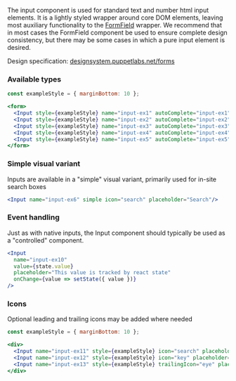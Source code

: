 The input component is used for standard text and number html input elements. It is a lightly styled wrapper around core DOM elements, leaving most auxiliary functionality to the [FormField](#form) wrapper. We recommend that in most cases the FormField component be used to ensure complete design consistency, but there may be some cases in which a pure input element is desired.

Design specification: <a href="http://designsystem.puppetlabs.net/forms" target="_top">designsystem.puppetlabs.net/forms</a>

### Available types

```jsx
const exampleStyle = { marginBottom: 10 };

<form>
  <Input style={exampleStyle} name="input-ex1" autoComplete="input-ex1" type="text" placeholder="Standard text input (or alternates 'email', 'url', 'search')"/>
  <Input style={exampleStyle} name="input-ex2" autoComplete="input-ex2" type="password" placeholder="Password input"/>
  <Input style={exampleStyle} name="input-ex3" autoComplete="input-ex3" type="number" placeholder="Number input"/>
  <Input style={exampleStyle} name="input-ex4" autoComplete="input-ex4" type="text" placeholder="Disabled input" disabled />
  <Input style={exampleStyle} name="input-ex5" autoComplete="input-ex5" type="multiline" placeholder="Multiline input" />
</form>
```

### Simple visual variant

Inputs are available in a "simple" visual variant, primarily used for in-site search boxes

```jsx
<Input name="input-ex6" simple icon="search" placeholder="Search"/>
```

### Event handling

Just as with native inputs, the Input component should typically be used as a "controlled" component.

```jsx
<Input
  name="input-ex10"
  value={state.value}
  placeholder="This value is tracked by react state"
  onChange={value => setState({ value })}
/>
```

### Icons

Optional leading and trailing icons may be added where needed

```jsx
const exampleStyle = { marginBottom: 10 };

<div>
  <Input name="input-ex11" style={exampleStyle} icon="search" placeholder="Search for stuff"/>
  <Input name="input-ex12" style={exampleStyle} icon="key" placeholder="Whatever this thing is, it's probably super secure!"/>
  <Input name="input-ex13" style={exampleStyle} trailingIcon="eye" placeholder="We will eventually use this for a masked input"/>
</div>
```
